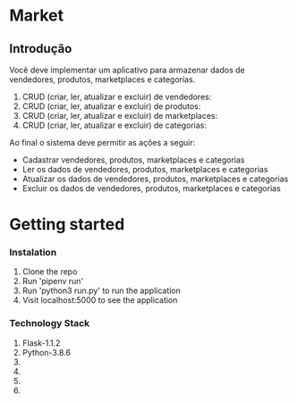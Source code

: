 
# Market
## Introdução

Você deve implementar um aplicativo para armazenar dados de vendedores, produtos, marketplaces e categorias.

1. CRUD (criar, ler, atualizar e excluir) de vendedores:
2. CRUD (criar, ler, atualizar e excluir) de produtos:
3. CRUD (criar, ler, atualizar e excluir) de marketplaces:
4. CRUD (criar, ler, atualizar e excluir) de categorias:

Ao final o sistema deve permitir as ações a seguir:
* Cadastrar vendedores, produtos, marketplaces e categorias
* Ler os dados de vendedores, produtos, marketplaces e categorias
* Atualizar os dados de vendedores, produtos, marketplaces e categorias
* Excluir os dados de vendedores, produtos, marketplaces e categorias

# Getting started
### Instalation

1. Clone the repo
2. Run 'pipenv run'
3. Run 'python3 run.py' to run the application
6. Visit localhost:5000 to see the application

### Technology Stack

1. Flask-1.1.2
2. Python-3.8.6
3. 
4. 
5. 
6. 
